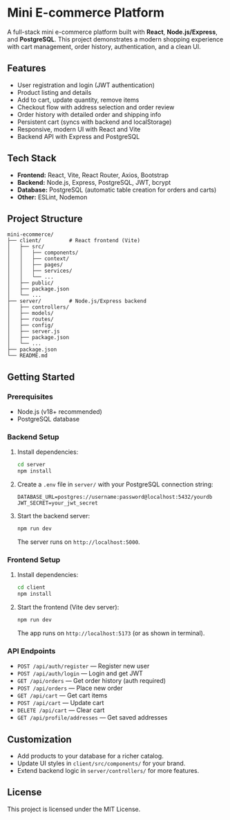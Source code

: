 
# Mini E-commerce Platform

A full-stack mini e-commerce platform built with **React**, **Node.js/Express**, and **PostgreSQL**. This project demonstrates a modern shopping experience with cart management, order history, authentication, and a clean UI.

## Features

- User registration and login (JWT authentication)
- Product listing and details
- Add to cart, update quantity, remove items
- Checkout flow with address selection and order review
- Order history with detailed order and shipping info
- Persistent cart (syncs with backend and localStorage)
- Responsive, modern UI with React and Vite
- Backend API with Express and PostgreSQL

## Tech Stack

- **Frontend:** React, Vite, React Router, Axios, Bootstrap
- **Backend:** Node.js, Express, PostgreSQL, JWT, bcrypt
- **Database:** PostgreSQL (automatic table creation for orders and carts)
- **Other:** ESLint, Nodemon

## Project Structure

```
mini-ecommerce/
├── client/         # React frontend (Vite)
│   ├── src/
│   │   ├── components/
│   │   ├── context/
│   │   ├── pages/
│   │   ├── services/
│   │   └── ...
│   ├── public/
│   ├── package.json
│   └── ...
├── server/         # Node.js/Express backend
│   ├── controllers/
│   ├── models/
│   ├── routes/
│   ├── config/
│   ├── server.js
│   ├── package.json
│   └── ...
├── package.json
└── README.md
```

## Getting Started

### Prerequisites

- Node.js (v18+ recommended)
- PostgreSQL database

### Backend Setup

1. Install dependencies:
	```bash
	cd server
	npm install
	```
2. Create a `.env` file in `server/` with your PostgreSQL connection string:
	```
	DATABASE_URL=postgres://username:password@localhost:5432/yourdb
	JWT_SECRET=your_jwt_secret
	```
3. Start the backend server:
	```bash
	npm run dev
	```
	The server runs on `http://localhost:5000`.

### Frontend Setup

1. Install dependencies:
	```bash
	cd client
	npm install
	```
2. Start the frontend (Vite dev server):
	```bash
	npm run dev
	```
	The app runs on `http://localhost:5173` (or as shown in terminal).

### API Endpoints

- `POST /api/auth/register` — Register new user
- `POST /api/auth/login` — Login and get JWT
- `GET /api/orders` — Get order history (auth required)
- `POST /api/orders` — Place new order
- `GET /api/cart` — Get cart items
- `POST /api/cart` — Update cart
- `DELETE /api/cart` — Clear cart
- `GET /api/profile/addresses` — Get saved addresses

## Customization

- Add products to your database for a richer catalog.
- Update UI styles in `client/src/components/` for your brand.
- Extend backend logic in `server/controllers/` for more features.

## License

This project is licensed under the MIT License.
